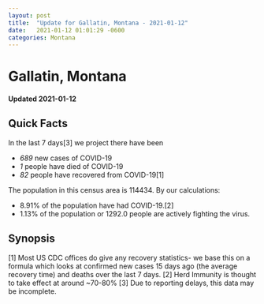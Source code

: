 ```yaml
---
layout: post
title:  "Update for Gallatin, Montana - 2021-01-12"
date:   2021-01-12 01:01:29 -0600
categories: Montana
---
```


# Gallatin, Montana
#### Updated 2021-01-12

## Quick Facts

In the last 7 days[3] we project there have been
- *689* new cases of COVID-19
- *1* people have died of COVID-19
- *82* people have recovered from COVID-19[1]

The population in this census area is 114434. By our calculations:
- 8.91% of the population have had COVID-19.[2]
- 1.13% of the population or 1292.0 people are actively fighting the virus.

## Synopsis




[1] Most US CDC offices do give any recovery statistics- we base this on a formula which looks at confirmed new cases
15 days ago (the average recovery time) and deaths over the last 7 days.
[2] Herd Immunity is thought to take effect at around ~70-80%
[3] Due to reporting delays, this data may be incomplete. 
    